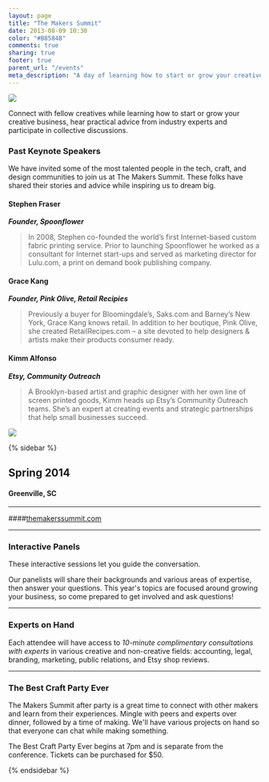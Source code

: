 ```yaml
---
layout: page
title: "The Makers Summit"
date: 2013-08-09 10:30
color: "#B8584B"
comments: true
sharing: true
footer: true
parent_url: "/events"
meta_description: "A day of learning how to start or grow your creative business filled with practical advice from industry experts and collective discussions."
---
```


<img src="/images/events/the-makers-summit/the-makers-summit.jpg" style="border-radius: 3px;">

Connect with fellow creatives while learning how to start or grow your creative business, hear practical advice from industry experts and participate in collective discussions. 

### Past Keynote Speakers

We have invited some of the most talented people in the tech, craft, and design communities to join us at The Makers Summit. These folks have shared their stories and advice while inspiring us to dream big.

#### Stephen Fraser

_**Founder, Spoonflower**_

> In 2008, Stephen co-founded the world’s first Internet-based custom fabric printing service. Prior to launching Spoonflower he worked as a consultant for Internet start-ups and served as marketing director for Lulu.com, a print on demand book publishing company.

#### Grace Kang

_**Founder, Pink Olive, Retail Recipies**_

> Previously a buyer for Bloomingdale’s, Saks.com and Barney’s New York, Grace Kang knows retail. In addition to her boutique, Pink Olive, she created RetailRecipes.com – a site devoted to help designers &amp; artists make their products consumer ready.

#### Kimm Alfonso

_**Etsy, Community Outreach**_

> A Brooklyn-based artist and graphic designer with her own line of screen printed goods, Kimm heads up Etsy’s Community Outreach teams. She’s an expert at creating events and strategic partnerships that help small businesses succeed.

<img src="/images/events/the-makers-summit/zen.jpg" style="border-radius: 3px;">

{% sidebar %}

## Spring 2014

#### Greenville, SC

* * *

####[themakerssummit.com](http://www.themakerssummit.com/)

* * *

<!--

### Tickets are $100

Breakfast and lunch are included.

[REGISTER](https://tito.io/indie-craft-parade/the-makers-summit)

* * *
-->

### Interactive Panels

These interactive sessions let you guide the conversation.

Our panelists will share their backgrounds and various areas of expertise, then answer your questions. This year's topics are focused around growing your business, so come prepared to get involved and ask questions!

* * *

### Experts on Hand

Each attendee will have access to _10-minute complimentary consultations with experts_ in various creative and non-creative fields: accounting, legal, branding, marketing, public relations, and Etsy shop reviews.

* * *

### The Best Craft Party Ever

The Makers Summit after party is a great time to connect with other makers and learn from their experiences. Mingle with peers and experts over dinner, followed by a time of making. We'll have various projects on hand so that everyone can chat while making something.

The Best Craft Party Ever begins at 7pm and is separate from the conference. Tickets can be purchased for $50.

{% endsidebar %}